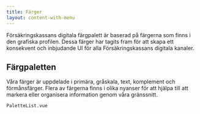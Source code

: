 ```yaml
---
title: Färger
layout: content-with-menu
---
```


Försäkringskassans digitala färgpalett är baserad på färgerna som finns i den grafiska profilen.
Dessa färger har tagits fram för att skapa ett konsekvent och inbjudande UI för alla Försäkringskassans digitala kanaler.

## Färgpaletten

Våra färger är uppdelade i primära, gråskala, text, komplement och förmånsfärger.
Flera av färgerna finns i olika nyanser för att hjälpa till att markera eller organisera information genom våra gränssnitt.

```import nomarkup borderless
PaletteList.vue
```
